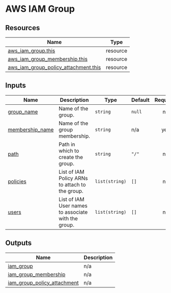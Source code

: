 # AWS IAM Group

## Resources

| Name | Type |
|------|------|
| [aws_iam_group.this](https://registry.terraform.io/providers/hashicorp/aws/latest/docs/resources/iam_group) | resource |
| [aws_iam_group_membership.this](https://registry.terraform.io/providers/hashicorp/aws/latest/docs/resources/iam_group_membership) | resource |
| [aws_iam_group_policy_attachment.this](https://registry.terraform.io/providers/hashicorp/aws/latest/docs/resources/iam_group_policy_attachment) | resource |

## Inputs

| Name | Description | Type | Default | Required |
|------|-------------|------|---------|:--------:|
| <a name="input_group_name"></a> [group\_name](#input\_group\_name) | Name of the group. | `string` | `null` | no |
| <a name="input_membership_name"></a> [membership\_name](#input\_membership\_name) | Name of the group membership. | `string` | n/a | yes |
| <a name="input_path"></a> [path](#input\_path) | Path in which to create the group. | `string` | `"/"` | no |
| <a name="input_policies"></a> [policies](#input\_policies) | List of IAM Policy ARNs to attach to the group. | `list(string)` | `[]` | no |
| <a name="input_users"></a> [users](#input\_users) | List of IAM User names to associate with the group. | `list(string)` | `[]` | no |

## Outputs

| Name | Description |
|------|-------------|
| <a name="output_iam_group"></a> [iam\_group](#output\_iam\_group) | n/a |
| <a name="output_iam_group_membership"></a> [iam\_group\_membership](#output\_iam\_group\_membership) | n/a |
| <a name="output_iam_group_policy_attachment"></a> [iam\_group\_policy\_attachment](#output\_iam\_group\_policy\_attachment) | n/a |

